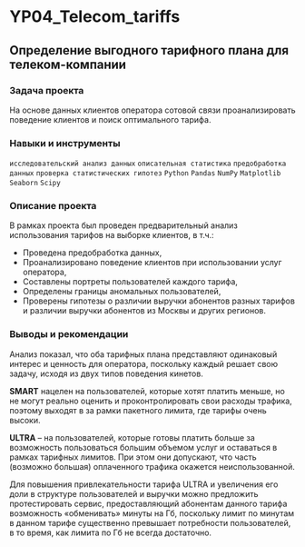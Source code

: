 # YP04_Telecom_tariffs

## Определение выгодного тарифного плана для телеком-компании

### Задача проекта
На основе данных клиентов оператора сотовой связи проанализировать поведение клиентов и поиск оптимального тарифа. 

### Навыки и инструменты

`исследовательский анализ данных` `описательная статистика` `предобработка данных` `проверка статистических гипотез` `Python` `Pandas` `NumPy` `Matplotlib` `Seaborn` `Scipy`

### Описание проекта

В рамках проекта был проведен предварительный анализ использования тарифов на выборке клиентов, в т.ч.:
- Проведена предобработка данных,
- Проанализировано поведение клиентов при использовании услуг оператора,
- Составлены портреты пользователей каждого тарифа,
- Определены границы аномальных пользователей,
- Проверены гипотезы о различии выручки абонентов разных тарифов и различии выручки абонентов из Москвы и других регионов.

### Выводы и рекомендации

Анализ показал, что оба тарифных плана представляют одинаковый интерес и ценность для оператора, поскольку каждый решает свою задачу, исходя из двух типов поведения кинетов.

**SMART** нацелен на пользователей, которые хотят платить меньше, но не могут реально оценить и проконтролировать свои расходы трафика, поэтому выходят в за рамки пакетного лимита, где тарифы очень высоки.

**ULTRA** – на пользователей, которые готовы платить больше за возможность пользоваться большим объемом услуг и оставаться в рамках тарифных лимитов. При этом они допускают, что часть (возможно большая) оплаченного трафика окажется неиспользованной.

Для повышения привлекательности тарифа ULTRA и увеличения его доли в структуре пользователей и выручки можно предложить протестировать сервис, предоставляющий абонентам данного тарифа возможность «обменивать» минуты на Гб, поскольку лимит по минутам в данном тарифе существенно превышает потребности пользователей, в то время, как лимита по Гб не всегда достаточно.


